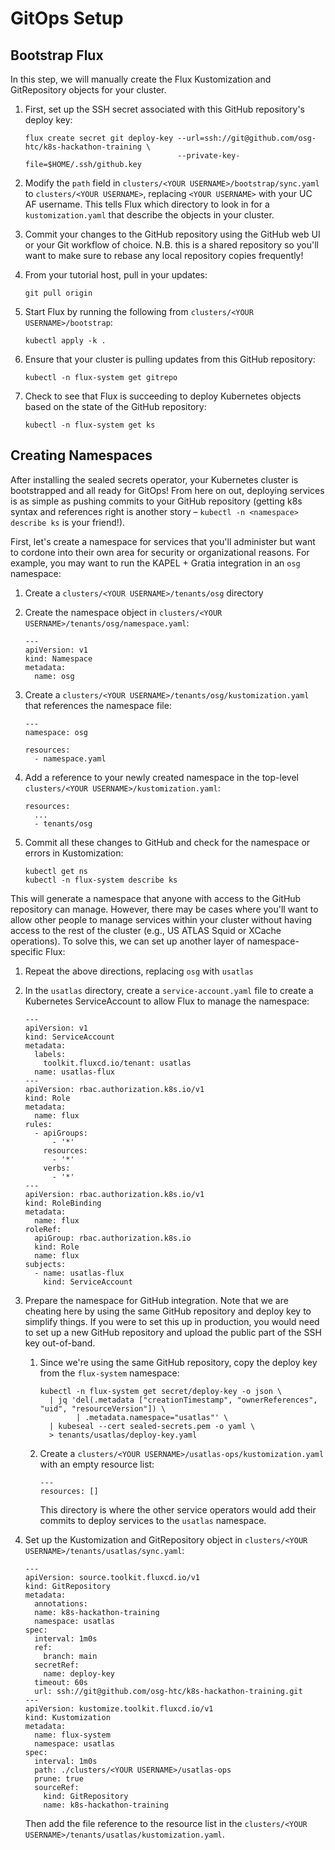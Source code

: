 GitOps Setup
============

Bootstrap Flux
--------------

In this step, we will manually create the Flux Kustomization and GitRepository objects for your cluster.

1.  First, set up the SSH secret associated with this GitHub repository's deploy key:

        flux create secret git deploy-key --url=ssh://git@github.com/osg-htc/k8s-hackathon-training \
                                          --private-key-file=$HOME/.ssh/github.key

2.  Modify the `path` field in `clusters/<YOUR USERNAME>/bootstrap/sync.yaml` to `clusters/<YOUR USERNAME>`,
    replacing `<YOUR USERNAME>` with your UC AF username.
    This tells Flux which directory to look in for a `kustomization.yaml` that describe the objects in your cluster.

3.  Commit your changes to the GitHub repository using the GitHub web UI or your Git workflow of choice.
    N.B. this is a shared repository so you'll want to make sure to rebase any local repository copies frequently!

4.  From your tutorial host, pull in your updates:

        git pull origin

5.  Start Flux by running the following from `clusters/<YOUR USERNAME>/bootstrap`:

        kubectl apply -k .

6.  Ensure that your cluster is pulling updates from this GitHub repository:

        kubectl -n flux-system get gitrepo

7.  Check to see that Flux is succeeding to deploy Kubernetes objects based on the state of the GitHub repository:

        kubectl -n flux-system get ks


Creating Namespaces
-------------------

After installing the sealed secrets operator, your Kubernetes cluster is bootstrapped and all ready for GitOps!
From here on out, deploying services is as simple as pushing commits to your GitHub repository (getting k8s syntax and
references right is another story – `kubectl -n <namespace> describe ks` is your friend!).

First, let's create a namespace for services that you'll administer but want to cordone into their own area for security
or organizational reasons.
For example, you may want to run the KAPEL + Gratia integration in an `osg` namespace:

1.  Create a `clusters/<YOUR USERNAME>/tenants/osg` directory

2.  Create the namespace object in `clusters/<YOUR USERNAME>/tenants/osg/namespace.yaml`:

        ---
        apiVersion: v1
        kind: Namespace
        metadata:
          name: osg

3.  Create a `clusters/<YOUR USERNAME>/tenants/osg/kustomization.yaml` that references the namespace file:

        ---
        namespace: osg

        resources:
          - namespace.yaml

4.  Add a reference to your newly created namespace in the top-level `clusters/<YOUR USERNAME>/kustomization.yaml`:

        resources:
          ...
          - tenants/osg

5.  Commit all these changes to GitHub and check for the namespace or errors in Kustomization:

        kubectl get ns
        kubectl -n flux-system describe ks

This will generate a namespace that anyone with access to the GitHub repository can manage.
However, there may be cases where you'll want to allow other people to manage services within your cluster without
having access to the rest of the cluster (e.g., US ATLAS Squid or XCache operations).
To solve this, we can set up another layer of namespace-specific Flux:

1.  Repeat the above directions, replacing `osg` with `usatlas`

2.  In the `usatlas` directory, create a `service-account.yaml` file to create a Kubernetes ServiceAccount to allow Flux
    to manage the namespace:

        ---
        apiVersion: v1
        kind: ServiceAccount
        metadata:
          labels:
            toolkit.fluxcd.io/tenant: usatlas
          name: usatlas-flux
        ---
        apiVersion: rbac.authorization.k8s.io/v1
        kind: Role
        metadata:
          name: flux
        rules:
          - apiGroups:
              - '*'
            resources:
              - '*'
            verbs:
              - '*'
        ---
        apiVersion: rbac.authorization.k8s.io/v1
        kind: RoleBinding
        metadata:
          name: flux
        roleRef:
          apiGroup: rbac.authorization.k8s.io
          kind: Role
          name: flux
        subjects:
          - name: usatlas-flux
            kind: ServiceAccount

3.  Prepare the namespace for GitHub integration.
    Note that we are cheating here by using the same GitHub repository and deploy key to simplify things.
    If you were to set this up in production, you would need to set up a new GitHub repository and upload the public
    part of the SSH key out-of-band.

    1.  Since we're using the same GitHub repository, copy the deploy key from the `flux-system` namespace:

            kubectl -n flux-system get secret/deploy-key -o json \
              | jq 'del(.metadata ["creationTimestamp", "ownerReferences", "uid", "resourceVersion"]) \
                    | .metadata.namespace="usatlas"' \
              | kubeseal --cert sealed-secrets.pem -o yaml \
              > tenants/usatlas/deploy-key.yaml

    2.  Create a `clusters/<YOUR USERNAME>/usatlas-ops/kustomization.yaml` with an empty resource list:

            ---
            resources: []

        This directory is where the other service operators would add their commits to deploy services to the `usatlas`
        namespace.

4.  Set up the Kustomization and GitRepository object in `clusters/<YOUR USERNAME>/tenants/usatlas/sync.yaml`:

        ---
        apiVersion: source.toolkit.fluxcd.io/v1
        kind: GitRepository
        metadata:
          annotations:
          name: k8s-hackathon-training
          namespace: usatlas
        spec:
          interval: 1m0s
          ref:
            branch: main
          secretRef:
            name: deploy-key
          timeout: 60s
          url: ssh://git@github.com/osg-htc/k8s-hackathon-training.git
        ---
        apiVersion: kustomize.toolkit.fluxcd.io/v1
        kind: Kustomization
        metadata:
          name: flux-system
          namespace: usatlas
        spec:
          interval: 1m0s
          path: ./clusters/<YOUR USERNAME>/usatlas-ops
          prune: true
          sourceRef:
            kind: GitRepository
            name: k8s-hackathon-training

    Then add the file reference to the resource list in the `clusters/<YOUR USERNAME>/tenants/usatlas/kustomization.yaml`.
